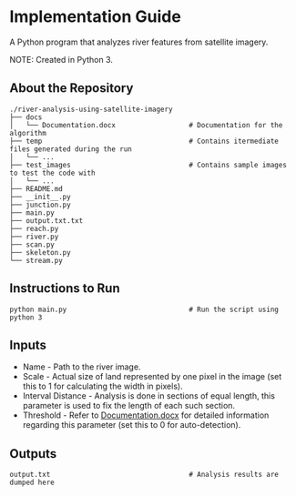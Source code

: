 # Implementation Guide
A Python program that analyzes river features from satellite imagery.

NOTE: Created in Python 3.


## About the Repository
```
./river-analysis-using-satellite-imagery
├── docs
│   └── Documentation.docx                  # Documentation for the algorithm
├── temp                                    # Contains itermediate files generated during the run
│   └── ...
├── test_images                             # Contains sample images to test the code with
│   └── ...
├── README.md
├── __init__.py
├── junction.py
├── main.py
├── output.txt.txt
├── reach.py
├── river.py
├── scan.py
├── skeleton.py
└── stream.py
```

## Instructions to Run
```
python main.py                              # Run the script using python 3
```

## Inputs
- Name - Path to the river image.
- Scale - Actual size of land represented by one pixel in the image (set this to 1 for calculating the width in pixels).
- Interval Distance - Analysis is done in sections of equal length, this parameter is used to fix the length of each such section.
- Threshold - Refer to [Documentation.docx](docs/Documentation.docx) for detailed information regarding this parameter (set this to 0 for auto-detection).

## Outputs
```
output.txt                                  # Analysis results are dumped here
```
